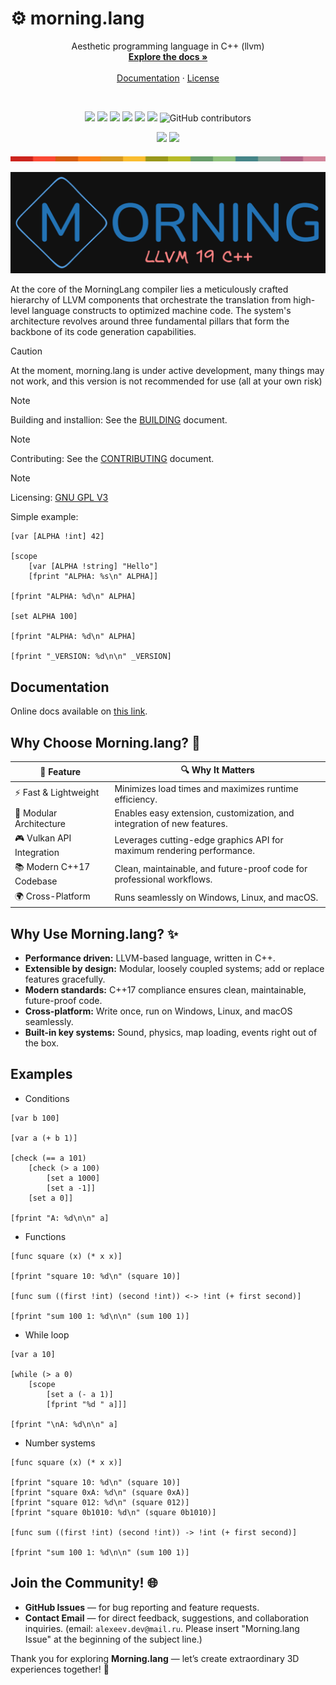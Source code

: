 # ⚙️ morning.lang
<a id="readme-top"></a>

<div align="center">
  <p align="center">
  Aesthetic programming language in C++ (llvm)
    <br />
    <a href="https://alexeev-prog.github.io/morning.lang/"><strong>Explore the docs »</strong></a>
    <br />
    <br />
    <a href="https://alexeev-prog.github.io/morning.lang/">Documentation</a>
    ·
    <a href="https://github.com/alexeev-prog/morning.lang/blob/main/LICENSE">License</a>
  </p>
</div>
<br>
<p align="center">
    <img src="https://img.shields.io/github/languages/top/alexeev-prog/morning.lang?style=for-the-badge">
    <img src="https://img.shields.io/github/languages/count/alexeev-prog/morning.lang?style=for-the-badge">
    <img src="https://img.shields.io/github/license/alexeev-prog/morning.lang?style=for-the-badge">
    <img src="https://img.shields.io/github/stars/alexeev-prog/morning.lang?style=for-the-badge">
    <img src="https://img.shields.io/github/issues/alexeev-prog/morning.lang?style=for-the-badge">
    <img src="https://img.shields.io/github/last-commit/alexeev-prog/morning.lang?style=for-the-badge">
    <img alt="GitHub contributors" src="https://img.shields.io/github/contributors/alexeev-prog/morning.lang?style=for-the-badge">
</p>

<div align='center'>
    <img src="https://github.com/alexeev-prog/morning.lang/actions/workflows/static.yml/badge.svg">
    <img src="https://github.com/alexeev-prog/morning.lang/actions/workflows/ci.yml/badge.svg">
</div>

<p align="center">
    <img src="https://raw.githubusercontent.com/alexeev-prog/morning.lang/refs/heads/main/docs/pallet-0.png">
</p>

<img src="https://raw.githubusercontent.com/alexeev-prog/morning.lang/refs/heads/main/docs/logo.png">

At the core of the MorningLang compiler lies a meticulously crafted hierarchy of LLVM components that orchestrate the translation from high-level language constructs to optimized machine code. The system's architecture revolves around three fundamental pillars that form the backbone of its code generation capabilities.

 > [!CAUTION]
 > At the moment, morning.lang is under active development, many things may not work, and this version is not recommended for use (all at your own risk)

 > [!NOTE]
 > Building and installion: See the [BUILDING](BUILDING.md) document.

 > [!NOTE]
 > Contributing: See the [CONTRIBUTING](CONTRIBUTING.md) document.

 > [!NOTE]
 > Licensing: [GNU GPL V3](./LICENSE)

Simple example:

```morning
[var [ALPHA !int] 42]

[scope
    [var [ALPHA !string] "Hello"]
    [fprint "ALPHA: %s\n" ALPHA]]

[fprint "ALPHA: %d\n" ALPHA]

[set ALPHA 100]

[fprint "ALPHA: %d\n" ALPHA]

[fprint "_VERSION: %d\n\n" _VERSION]
```

## Documentation
Online docs available on [this link](https://alexeev-prog.github.io/morning.lang/).

## Why Choose **Morning.lang**? 🚀

| 🌟 Feature                | 🔍 Why It Matters                                                      |
|---------------------------|------------------------------------------------------------------------|
| ⚡️ Fast & Lightweight     | Minimizes load times and maximizes runtime efficiency.                 |
| 🧩 Modular Architecture   | Enables easy extension, customization, and integration of new features.|
| 🎮 Vulkan API Integration | Leverages cutting-edge graphics API for maximum rendering performance. |
| 📚 Modern C++17 Codebase  | Clean, maintainable, and future-proof code for professional workflows. |
| 🌍 Cross-Platform         | Runs seamlessly on Windows, Linux, and macOS.                          |

## Why Use **Morning.lang**? ✨

- **Performance driven:** LLVM-based language, written in C++.
- **Extensible by design:** Modular, loosely coupled systems; add or replace features gracefully.
- **Modern standards:** C++17 compliance ensures clean, maintainable, future-proof code.
- **Cross-platform:** Write once, run on Windows, Linux, and macOS seamlessly.
- **Built-in key systems:** Sound, physics, map loading, events right out of the box.

## Examples

 + Conditions

```morning
[var b 100]

[var a (+ b 1)]

[check (== a 101)
    [check (> a 100)
        [set a 1000]
        [set a -1]]
    [set a 0]]

[fprint "A: %d\n\n" a]
```

 + Functions

```
[func square (x) (* x x)]

[fprint "square 10: %d\n" (square 10)]

[func sum ((first !int) (second !int)) <-> !int (+ first second)]

[fprint "sum 100 1: %d\n\n" (sum 100 1)]
```

 + While loop

```
[var a 10]

[while (> a 0)
    [scope
        [set a (- a 1)]
        [fprint "%d " a]]]

[fprint "\nA: %d\n\n" a]
```

 + Number systems

```
[func square (x) (* x x)]

[fprint "square 10: %d\n" (square 10)]
[fprint "square 0xA: %d\n" (square 0xA)]
[fprint "square 012: %d\n" (square 012)]
[fprint "square 0b1010: %d\n" (square 0b1010)]

[func sum ((first !int) (second !int)) -> !int (+ first second)]

[fprint "sum 100 1: %d\n\n" (sum 100 1)]
```

## Join the Community! 🌐

- **GitHub Issues** — for bug reporting and feature requests.
- **Contact Email** — for direct feedback, suggestions, and collaboration inquiries. (email: `alexeev.dev@mail.ru`. Please insert "Morning.lang Issue" at the beginning of the subject line.)

Thank you for exploring **Morning.lang** — let’s create extraordinary 3D experiences together! 🚀
